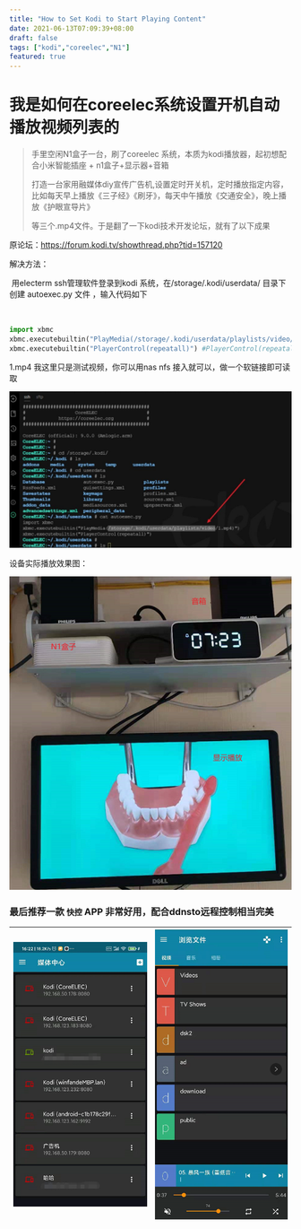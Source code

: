 ```yaml
---
title: "How to Set Kodi to Start Playing Content"
date: 2021-06-13T07:09:39+08:00
draft: false
tags: ["kodi","coreelec","N1"]
featured: true
---
```


# **我是如何在coreelec系统设置开机自动播放视频列表的** 

> 手里空闲N1盒子一台，刷了coreelec 系统，本质为kodi播放器，起初想配合小米智能插座 + n1盒子+显示器+音箱
>
> 打造一台家用融媒体diy宣传广告机,设置定时开关机，定时播放指定内容，比如每天早上播放《三子经》《刷牙》，每天中午播放《交通安全》，晚上播放《护眼宣导片》
>
> 等三个.mp4文件。于是翻了一下kodi技术开发论坛，就有了以下成果



原论坛：https://forum.kodi.tv/showthread.php?tid=157120

解决方法：

​     用electerm ssh管理软件登录到kodi 系统，在/storage/.kodi/userdata/ 目录下 创建 autoexec.py 文件 ，输入代码如下

​     

```python
import xbmc
xbmc.executebuiltin("PlayMedia(/storage/.kodi/userdata/playlists/video/1.mp4)")
xbmc.executebuiltin("PlayerControl(repeatall)") #PlayerControl(repeatall)  这一句是循环播放1.mp4文件
```

1.mp4 我这里只是测试视频，你可以用nas nfs 接入就可以，做一个软链接即可读取



![image-20210613072200142](image-20210613072200142.png)

设备实际播放效果图：

![image-20210613072552887](image-20210613072552887.png)

### 最后推荐一款 `快控` APP 非常好用，配合ddnsto远程控制相当完美



| ![image-20210615162652341](image-20210615162652341.png)|  ![image-20210615162617390](image-20210615162617390.png)     |
| ------------------------------------------------------------ | ---- |

